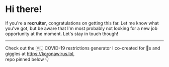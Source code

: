 # Hi there!

If you're a **recruiter**, congratulations on getting this far.
Let me know what you've got, but be aware that I'm most probably not looking for a new job opportunity at the moment.
Let's stay in touch though!

---

Check out the 🇵🇱 COVID-19 restrictions generator I co-created for 💩s and giggles at https://koronawirus.lol,  
repo pinned below 👇
